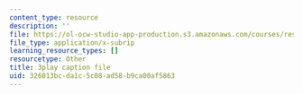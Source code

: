 ```yaml
---
content_type: resource
description: ''
file: https://ol-ocw-studio-app-production.s3.amazonaws.com/courses/res-18-005-highlights-of-calculus-spring-2010/326013bcda1c5c08ad58b9ca00af5863_cRsptYEK1G4.vtt
file_type: application/x-subrip
learning_resource_types: []
resourcetype: Other
title: 3play caption file
uid: 326013bc-da1c-5c08-ad58-b9ca00af5863
---
```

